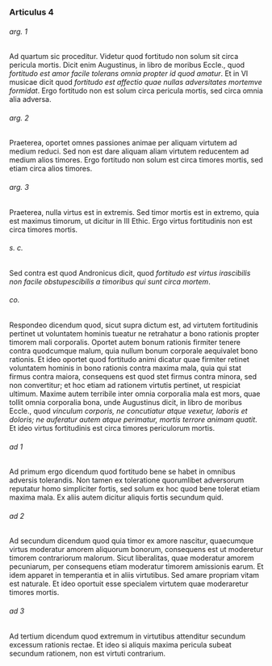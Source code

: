 ### Articulus 4

###### arg. 1
Ad quartum sic proceditur. Videtur quod fortitudo non solum sit circa pericula mortis. Dicit enim Augustinus, in libro de moribus Eccle., quod *fortitudo est amor facile tolerans omnia propter id quod amatur*. Et in VI musicae dicit quod *fortitudo est affectio quae nullas adversitates mortemve formidat*. Ergo fortitudo non est solum circa pericula mortis, sed circa omnia alia adversa.

###### arg. 2
Praeterea, oportet omnes passiones animae per aliquam virtutem ad medium reduci. Sed non est dare aliquam aliam virtutem reducentem ad medium alios timores. Ergo fortitudo non solum est circa timores mortis, sed etiam circa alios timores.

###### arg. 3
Praeterea, nulla virtus est in extremis. Sed timor mortis est in extremo, quia est maximus timorum, ut dicitur in III Ethic. Ergo virtus fortitudinis non est circa timores mortis.

###### s. c.
Sed contra est quod Andronicus dicit, quod *fortitudo est virtus irascibilis non facile obstupescibilis a timoribus qui sunt circa mortem*.

###### co.
Respondeo dicendum quod, sicut supra dictum est, ad virtutem fortitudinis pertinet ut voluntatem hominis tueatur ne retrahatur a bono rationis propter timorem mali corporalis. Oportet autem bonum rationis firmiter tenere contra quodcumque malum, quia nullum bonum corporale aequivalet bono rationis. Et ideo oportet quod fortitudo animi dicatur quae firmiter retinet voluntatem hominis in bono rationis contra maxima mala, quia qui stat firmus contra maiora, consequens est quod stet firmus contra minora, sed non convertitur; et hoc etiam ad rationem virtutis pertinet, ut respiciat ultimum. Maxime autem terribile inter omnia corporalia mala est mors, quae tollit omnia corporalia bona, unde Augustinus dicit, in libro de moribus Eccle., quod *vinculum corporis, ne concutiatur atque vexetur, laboris et doloris; ne auferatur autem atque perimatur, mortis terrore animam quatit*. Et ideo virtus fortitudinis est circa timores periculorum mortis.

###### ad 1
Ad primum ergo dicendum quod fortitudo bene se habet in omnibus adversis tolerandis. Non tamen ex toleratione quorumlibet adversorum reputatur homo simpliciter fortis, sed solum ex hoc quod bene tolerat etiam maxima mala. Ex aliis autem dicitur aliquis fortis secundum quid.

###### ad 2
Ad secundum dicendum quod quia timor ex amore nascitur, quaecumque virtus moderatur amorem aliquorum bonorum, consequens est ut moderetur timorem contrariorum malorum. Sicut liberalitas, quae moderatur amorem pecuniarum, per consequens etiam moderatur timorem amissionis earum. Et idem apparet in temperantia et in aliis virtutibus. Sed amare propriam vitam est naturale. Et ideo oportuit esse specialem virtutem quae moderaretur timores mortis.

###### ad 3
Ad tertium dicendum quod extremum in virtutibus attenditur secundum excessum rationis rectae. Et ideo si aliquis maxima pericula subeat secundum rationem, non est virtuti contrarium.

